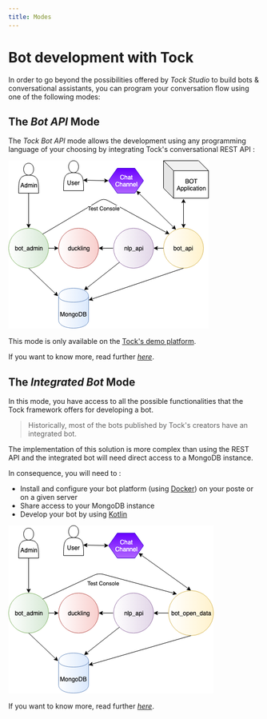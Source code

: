 ```yaml
---
title: Modes
---
```


# Bot development with Tock

In order to go beyond the possibilities offered by _Tock Studio_ to build bots & conversational assistants, 
you can program your conversation flow using one of the following modes:

## The _Bot API_ Mode

The _Tock Bot API_ mode allows the development using any programming language of your choosing by integrating Tock's conversational REST API :

![BOT API](../img/bot_api.png "BOT API")

This mode is only available on the [Tock's demo platform](https://demo.tock.ai/). 

If you want to know more, read further [_here_](../bot-api).

## The _Integrated Bot_ Mode

In this mode, you have access to all the possible functionalities that the Tock framework offers for developing a bot.

> Historically, most of the bots published by Tock's creators have an integrated bot.
 
The implementation of this solution is more complex than using the REST API and the integrated bot will need direct access 
to a MongoDB instance.

In consequence, you will need to :

- Install and configure your bot platform (using [Docker](https://www.docker.com/)) on your poste or on a given server
- Share access to your MongoDB instance
- Develop your bot by using [Kotlin](https://kotlinlang.org/)

![Bot TOCK](../img/bot_open_data.png "Bot Tock")

If you want to know more, read further [_here_](../integrated-bot).
